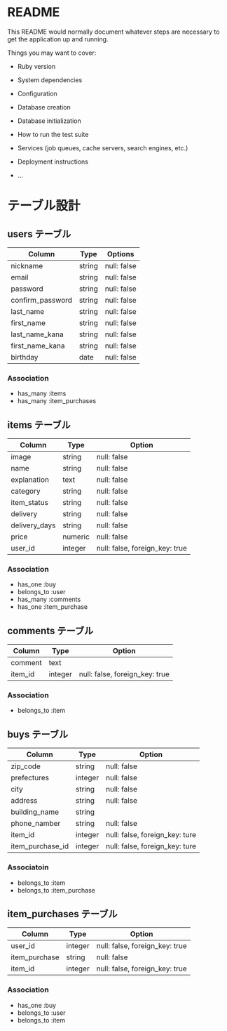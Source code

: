 # README

This README would normally document whatever steps are necessary to get the
application up and running.

Things you may want to cover:

* Ruby version

* System dependencies

* Configuration

* Database creation

* Database initialization

* How to run the test suite

* Services (job queues, cache servers, search engines, etc.)

* Deployment instructions

* ...

# テーブル設計
## users テーブル
| Column           | Type    | Options     |
| -----------------|---------|-------------|
| nickname         | string  | null: false |
| email           | string  | null: false |
| password         | string  | null: false |
| confirm_password | string  | null: false |
| last_name        | string  | null: false |
| first_name       | string  | null: false |
| last_name_kana   | string  | null: false |
| first_name_kana  | string  | null: false |
| birthday         | date    | null: false |

### Association
- has_many :items
- has_many :item_purchases


## items テーブル
| Column          | Type    | Option                         |
| ----------------|---------|--------------------------------|
| image           | string  | null: false                    |
| name            | string  | null: false                    |
| explanation     | text    | null: false                    |
| category        | string  | null: false                    |
| item_status     | string  | null: false                    |
| delivery        | string  | null: false                    |
| delivery_days   | string  | null: false                    |
| price           | numeric | null: false                    |
| user_id         | integer | null: false, foreign_key: true |

### Association

- has_one :buy
- belongs_to :user
- has_many :comments
- has_one :item_purchase


## comments テーブル
| Column          | Type    | Option                         |
|-----------------|---------|--------------------------------|
| comment         | text    |                                |
| item_id         | integer | null: false, foreign_key: true |

### Association

- belongs_to :item

## buys テーブル
| Column                 | Type    | Option                         |
|------------------------|---------|--------------------------------|
| zip_code               | string  | null: false                    |
| prefectures            | integer | null: false                    |
| city                   | string  | null: false                    |
| address                | string  | null: false                    |
| building_name          | string  |                                |
| phone_namber           | string  | null: false                    |
| item_id                | integer | null: false, foreign_key: ture |
| item_purchase_id       | integer | null: false, foreign_key: ture |

### Associatoin

- belongs_to :item
- belongs_to :item_purchase

## item_purchases テーブル
| Column                | Type    | Option                         |
|-----------------------|---------|--------------------------------|
| user_id               | integer | null: false, foreign_key: true |
| item_purchase         | string  | null: false                    |
| item_id               | integer | null: false, foreign_key: true |

### Association

- has_one :buy
- belongs_to :user
- belongs_to :item